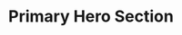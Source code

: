 ---
title: Primary Hero Section
category: Marketing
paid: false
isActive: true
ltr: {"react":{"jsxCss":[{"label":"App.jsx","code":"import { useState } from 'react'\n\nexport default () => {\n\n    const [state, setState] = useState(false)\n\n  // Replace javascript:void(0) path with your path\n  const navigation = [\n      { title: \"Customers\", path: \"javascript:void(0)\" },\n      { title: \"Careers\", path: \"javascript:void(0)\" },\n      { title: \"Guides\", path: \"javascript:void(0)\" },\n      { title: \"Partners\", path: \"javascript:void(0)\" }\n  ]\n  \n    return (\n        <>\n            <header className=\"hero-primary-header\">\n                <nav className=\"hero-primary-nav\">\n                    <div className=\"nav-brand\">\n                        <a href=\"javascript:void(0)\">\n                            <img\n                                src=\"https://www.floatui.com/logo.svg\" \n                                width={120} \n                                height={50}\n                                alt=\"Float UI logo\"\n                            />\n                        </a>\n                        <button className=\"menu-btn\"\n                            onClick={() => setState(!state)}\n                        >\n                            {\n                                state ? (\n                                    <svg xmlns=\"http://www.w3.org/2000/svg\" fill=\"none\" viewBox=\"0 0 24 24\" stroke=\"currentColor\">\n                                        <path strokeLinecap=\"round\" strokeLinejoin=\"round\" strokeWidth={2} d=\"M6 18L18 6M6 6l12 12\" />\n                                    </svg>\n                                ) : (\n\n                                    <svg xmlns=\"http://www.w3.org/2000/svg\" fill=\"none\" viewBox=\"0 0 24 24\" stroke=\"currentColor\">\n                                        <path strokeLinecap=\"round\" strokeLinejoin=\"round\" strokeWidth={2} d=\"M4 6h16M4 12h16M4 18h16\" />\n                                    </svg>\n                                )\n                            }\n                        </button>\n                    </div>\n                    <ul className={`nav-items ${state ? '' : 'hide-nav'}`}>\n                        <li className=\"signin-li\">\n                            <a href=\"javascript:void(0)\">\n                                Sign In\n                            </a>\n                        </li>\n                        <div className=\"nav-items-li\">\n                            {\n                                navigation.map((item, idx) => (\n                                    <li key={idx}>\n                                        <a href={item.path}>{item.title}</a>\n                                    </li>\n                                ))\n                            }\n                        </div>\n                    </ul>\n                </nav>\n            </header>\n            <section className=\"hero-primary\">\n                <div className=\"hero-details\">\n                    <h1>\n                        Optimize your website for\n                         <span> Search engine</span>\n                    </h1>\n                    <p>\n                        It is a long established fact that a reader will be distracted by the readable content of a page when looking at its layout. The point of using Lorem Ipsum\n                    </p>\n                </div>\n                <div className=\"hero-btns\">\n                    <a href=\"javascript:void(0)\" className=\"btn-primary\">\n                        Get started\n                    </a>\n                    <a href=\"javascript:void(0)\" className=\"btn-secondary\">\n                        Try it out\n                    </a>\n                </div>\n            </section>\n        </>\n    )\n}\n"},{"code":".hero-primary-header .hero-primary-nav {\n  align-items: center;\n  padding: 1.25rem 1rem 0 1rem;\n  margin: auto;\n  max-width: 1280px;\n}\n@media (min-width: 640px) {\n  .hero-primary-header .hero-primary-nav {\n    padding-left: 2rem;\n    padding-right: 2rem;\n  }\n}\n@media (min-width: 768px) {\n  .hero-primary-header .hero-primary-nav {\n    display: flex;\n  }\n  .hero-primary-header .hero-primary-nav > * + * {\n    margin-left: 1.5rem;\n  }\n}\n.hero-primary-header .hero-primary-nav .nav-brand {\n  display: flex;\n  justify-content: space-between;\n}\n.hero-primary-header .hero-primary-nav .nav-brand .menu-btn {\n  color: #6b7280;\n  outline: none;\n}\n.hero-primary-header .hero-primary-nav .nav-brand .menu-btn svg {\n  width: 1.5rem;\n  height: 1.5rem;\n}\n@media (min-width: 768px) {\n  .hero-primary-header .hero-primary-nav .nav-brand .menu-btn {\n    display: none;\n  }\n}\n.hero-primary-header .hero-primary-nav .nav-items {\n  flex: 1;\n  justify-content: space-between;\n  margin-top: 3rem;\n}\n@media (min-width: 768px) {\n  .hero-primary-header .hero-primary-nav .nav-items {\n    display: flex;\n    margin-top: 0px;\n  }\n}\n.hero-primary-header .hero-primary-nav .nav-items .signin-li {\n  order: 2;\n  padding-bottom: 1.25rem;\n}\n@media (min-width: 768px) {\n  .hero-primary-header .hero-primary-nav .nav-items .signin-li {\n    padding-bottom: 0;\n  }\n}\n.hero-primary-header .hero-primary-nav .nav-items .signin-li a {\n  padding: 0.75rem 1.5rem 0.75rem 1.5rem;\n  border-radius: 0.375rem;\n  box-shadow: 0 4px 6px -1px #0000001a, 0 2px 4px -2px #0000001a;\n  color: #FFF;\n  text-align: center;\n  background-color: #4f46e5;\n  display: block;\n}\n.hero-primary-header .hero-primary-nav .nav-items .signin-li a:focus {\n  box-shadow: none;\n}\n@media (min-width: 768px) {\n  .hero-primary-header .hero-primary-nav .nav-items .signin-li a {\n    display: inline;\n  }\n}\n.hero-primary-header .hero-primary-nav .nav-items .nav-items-li {\n  order: 1;\n  flex: 1;\n  justify-content: center;\n  align-items: center;\n}\n.hero-primary-header .hero-primary-nav .nav-items .nav-items-li > * + * {\n  margin-top: 1.25rem;\n}\n@media (min-width: 768px) {\n  .hero-primary-header .hero-primary-nav .nav-items .nav-items-li {\n    display: flex;\n  }\n  .hero-primary-header .hero-primary-nav .nav-items .nav-items-li > * + * {\n    margin-left: 1.5rem;\n  }\n  .hero-primary-header .hero-primary-nav .nav-items .nav-items-li > * + * {\n    margin-top: 0px;\n  }\n}\n.hero-primary-header .hero-primary-nav .nav-items .nav-items-li li {\n  color: #6b7280;\n}\n.hero-primary-header .hero-primary-nav .nav-items .nav-items-li li:hover {\n  color: #4f46e5;\n}\n\n.hero-primary {\n  margin: 6rem auto;\n  max-width: 1280px;\n  padding: 0 1rem;\n}\n@media (min-width: 640px) {\n  .hero-primary {\n    padding-left: 2rem;\n    padding-right: 2rem;\n  }\n}\n.hero-primary .hero-details {\n  text-align: center;\n}\n.hero-primary .hero-details > * + * {\n  margin-top: 1rem;\n}\n.hero-primary .hero-details h1 {\n  color: #1f2937;\n  font-weight: 700;\n  font-size: 2.25rem;\n  line-height: 2.5rem;\n}\n.hero-primary .hero-details h1 span {\n  color: #4f46e5;\n}\n@media (min-width: 768px) {\n  .hero-primary .hero-details h1 {\n    font-size: 3rem;\n    line-height: 1;\n  }\n}\n.hero-primary .hero-details p {\n  color: #6b7280;\n  max-width: 36rem;\n  margin-left: auto;\n  margin-right: auto;\n  line-height: 1.625;\n}\n.hero-primary .hero-btns {\n  margin-top: 3rem;\n  align-items: center;\n  justify-content: center;\n}\n.hero-primary .hero-btns > * + * {\n  margin-top: 0.75rem;\n}\n@media (min-width: 640px) {\n  .hero-primary .hero-btns {\n    display: flex;\n  }\n  .hero-primary .hero-btns > * + * {\n    margin-left: 1.5rem;\n  }\n  .hero-primary .hero-btns > * + * {\n    margin-top: 0px;\n  }\n}\n.hero-primary .hero-btns .btn-primary, .hero-primary .hero-btns .btn-secondary {\n  padding: 0.875rem 2.5rem 0.875rem 2.5rem;\n  width: 100%;\n  text-align: center;\n  border-radius: 0.375rem;\n  display: block;\n}\n.hero-primary .hero-btns .btn-primary {\n  background-color: #4f46e5;\n  color: #FFF;\n  box-shadow: 0 4px 6px -1px #0000001a, 0 2px 4px -2px #0000001a;\n}\n.hero-primary .hero-btns .btn-secondary {\n  border: solid 1px #e5e7eb;\n  transition: 300ms;\n}\n.hero-primary .hero-btns .btn-secondary:hover {\n  box-shadow: 0 1px 3px 0 #0000001a, 0 1px 2px -1px #0000001a;\n}\n@media (min-width: 640px) {\n  .hero-primary .hero-btns .btn-primary,\n  .hero-primary .hero-btns .btn-secondary {\n    width: auto;\n  }\n}\n\n.hide-nav {\n  display: none;\n}\n","label":"style.css"}],"jsxTail":[{"code":"import { useState } from 'react'\n\nexport default () => {\n\n    const [state, setState] = useState(false)\n\n  // Replace javascript:void(0) path with your path\n  const navigation = [\n      { title: \"Customers\", path: \"javascript:void(0)\" },\n      { title: \"Careers\", path: \"javascript:void(0)\" },\n      { title: \"Guides\", path: \"javascript:void(0)\" },\n      { title: \"Partners\", path: \"javascript:void(0)\" }\n  ]\n  \n    return (\n        <>\n            <header>\n                <nav className=\"items-center pt-5 px-4 mx-auto max-w-screen-xl sm:px-8 md:flex md:space-x-6\">\n                    <div className=\"flex justify-between\">\n                        <a href=\"javascript:void(0)\">\n                            <img\n                                src=\"https://www.floatui.com/logo.svg\" \n                                width={120} \n                                height={50}\n                                alt=\"Float UI logo\"\n                            />\n                        </a>\n                        <button className=\"text-gray-500 outline-none md:hidden\"\n                            onClick={() => setState(!state)}\n                        >\n                            {\n                                state ? (\n                                    <svg xmlns=\"http://www.w3.org/2000/svg\" className=\"h-6 w-6\" fill=\"none\" viewBox=\"0 0 24 24\" stroke=\"currentColor\">\n                                        <path strokeLinecap=\"round\" strokeLinejoin=\"round\" strokeWidth={2} d=\"M6 18L18 6M6 6l12 12\" />\n                                    </svg>\n                                ) : (\n\n                                    <svg xmlns=\"http://www.w3.org/2000/svg\" className=\"h-6 w-6\" fill=\"none\" viewBox=\"0 0 24 24\" stroke=\"currentColor\">\n                                        <path strokeLinecap=\"round\" strokeLinejoin=\"round\" strokeWidth={2} d=\"M4 6h16M4 12h16M4 18h16\" />\n                                    </svg>\n                                )\n                            }\n                        </button>\n                    </div>\n                    <ul className={`flex-1 justify-between mt-12 md:flex md:mt-0 ${state ? '' : 'hidden'}`}>\n                        <li className=\"order-2 pb-5 md:pb-0\">\n                            <a href=\"javascript:void(0)\" className=\"py-3 px-6 rounded-md shadow-md text-white text-center bg-indigo-500 focus:shadow-none block md:inline\">\n                                Sign In\n                            </a>\n                        </li>\n                        <div className=\"order-1 flex-1 justify-center items-center space-y-5 md:flex md:space-x-6 md:space-y-0\">\n                            {\n                                navigation.map((item, idx) => (\n                                    <li className=\"text-gray-500 hover:text-indigo-600\" key={idx}>\n                                        <a href={item.path}>{item.title}</a>\n                                    </li>\n                                ))\n                            }\n                        </div>\n                    </ul>\n                </nav>\n            </header>\n            <section className=\"mt-24 mx-auto max-w-screen-xl pb-4 px-4 sm:px-8\">\n                <div className=\"text-center space-y-4\">\n                    <h1 className=\"text-gray-800 font-bold text-4xl md:text-5xl\">\n                        Optimize your website for\n                         <span className=\"text-indigo-600\"> Search engine</span>\n                    </h1>\n                    <p className=\"text-gray-500 max-w-xl mx-auto leading-relaxed\">\n                        It is a long established fact that a reader will be distracted by the readable content of a page when looking at its layout. The point of using Lorem Ipsum\n                    </p>\n                </div>\n                <div className=\"mt-12 justify-center items-center space-y-3 sm:space-x-6 sm:space-y-0 sm:flex\">\n                    <a href=\"javascript:void(0)\" className=\"px-10 py-3.5 w-full bg-indigo-600 text-white text-center rounded-md shadow-md block sm:w-auto\">\n                        Get started\n                    </a>\n                    <a href=\"javascript:void(0)\" className=\"px-10 py-3.5 w-full text-gray-500 text-center border rounded-md duration-300 hover:text-indigo-600 hover:shadow block sm:w-auto\">\n                        Try it out\n                    </a>\n                </div>\n            </section>\n        </>\n    )\n}","label":"App.jsx"}]},"preview":"function App() {\n  const [state, setState] = useState(false); // Replace javascript:void(0) path with your path\n\n  const navigation = [{\n    title: \"Customers\",\n    path: \"javascript:void(0)\"\n  }, {\n    title: \"Careers\",\n    path: \"javascript:void(0)\"\n  }, {\n    title: \"Guides\",\n    path: \"javascript:void(0)\"\n  }, {\n    title: \"Partners\",\n    path: \"javascript:void(0)\"\n  }];\n  return /*#__PURE__*/React.createElement(React.Fragment, null, /*#__PURE__*/React.createElement(\"header\", null, /*#__PURE__*/React.createElement(\"nav\", {\n    className: \"items-center pt-5 px-4 mx-auto max-w-screen-xl sm:px-8 md:flex md:space-x-6\"\n  }, /*#__PURE__*/React.createElement(\"div\", {\n    className: \"flex justify-between\"\n  }, /*#__PURE__*/React.createElement(\"a\", {\n    href: \"javascript:void(0)\"\n  }, /*#__PURE__*/React.createElement(\"img\", {\n    src: \"/logo.svg\",\n    width: 120,\n    height: 50,\n    alt: \"Float UI logo\"\n  })), /*#__PURE__*/React.createElement(\"button\", {\n    className: \"text-gray-500 outline-none md:hidden\",\n    onClick: () => setState(!state)\n  }, state ? /*#__PURE__*/React.createElement(\"svg\", {\n    xmlns: \"http://www.w3.org/2000/svg\",\n    className: \"h-6 w-6\",\n    fill: \"none\",\n    viewBox: \"0 0 24 24\",\n    stroke: \"currentColor\"\n  }, /*#__PURE__*/React.createElement(\"path\", {\n    strokeLinecap: \"round\",\n    strokeLinejoin: \"round\",\n    strokeWidth: 2,\n    d: \"M6 18L18 6M6 6l12 12\"\n  })) : /*#__PURE__*/React.createElement(\"svg\", {\n    xmlns: \"http://www.w3.org/2000/svg\",\n    className: \"h-6 w-6\",\n    fill: \"none\",\n    viewBox: \"0 0 24 24\",\n    stroke: \"currentColor\"\n  }, /*#__PURE__*/React.createElement(\"path\", {\n    strokeLinecap: \"round\",\n    strokeLinejoin: \"round\",\n    strokeWidth: 2,\n    d: \"M4 6h16M4 12h16M4 18h16\"\n  })))), /*#__PURE__*/React.createElement(\"ul\", {\n    className: `flex-1 justify-between mt-12 md:flex md:mt-0 ${state ? '' : 'hidden'}`\n  }, /*#__PURE__*/React.createElement(\"li\", {\n    className: \"order-2 pb-5 md:pb-0\"\n  }, /*#__PURE__*/React.createElement(\"a\", {\n    href: \"javascript:void(0)\",\n    className: \"py-3 px-6 rounded-md shadow-md text-white text-center bg-indigo-500 focus:shadow-none block md:inline\"\n  }, \"Sign In\")), /*#__PURE__*/React.createElement(\"div\", {\n    className: \"order-1 flex-1 justify-center items-center space-y-5 md:flex md:space-x-6 md:space-y-0\"\n  }, navigation.map((item, idx) => /*#__PURE__*/React.createElement(\"li\", {\n    className: \"text-gray-500 hover:text-indigo-600\",\n    key: idx\n  }, /*#__PURE__*/React.createElement(\"a\", {\n    href: item.path\n  }, item.title))))))), /*#__PURE__*/React.createElement(\"section\", {\n    className: \"mt-24 mx-auto max-w-screen-xl pb-4 px-4 sm:px-8\"\n  }, /*#__PURE__*/React.createElement(\"div\", {\n    className: \"text-center space-y-4\"\n  }, /*#__PURE__*/React.createElement(\"h1\", {\n    className: \"text-gray-800 font-bold text-4xl md:text-5xl\"\n  }, \"Optimize your website for\", /*#__PURE__*/React.createElement(\"span\", {\n    className: \"text-indigo-600\"\n  }, \" Search engine\")), /*#__PURE__*/React.createElement(\"p\", {\n    className: \"text-gray-500 max-w-xl mx-auto leading-relaxed\"\n  }, \"It is a long established fact that a reader will be distracted by the readable content of a page when looking at its layout. The point of using Lorem Ipsum\")), /*#__PURE__*/React.createElement(\"div\", {\n    className: \"mt-12 justify-center items-center space-y-3 sm:space-x-6 sm:space-y-0 sm:flex\"\n  }, /*#__PURE__*/React.createElement(\"a\", {\n    href: \"javascript:void(0)\",\n    className: \"px-10 py-3.5 w-full bg-indigo-600 text-white text-center rounded-md shadow-md block sm:w-auto\"\n  }, \"Get started\"), /*#__PURE__*/React.createElement(\"a\", {\n    href: \"javascript:void(0)\",\n    className: \"px-10 py-3.5 w-full text-gray-500 text-center border rounded-md duration-300 hover:text-indigo-600 hover:shadow block sm:w-auto\"\n  }, \"Try it out\"))));\n}","vue":{"vueTail":[{"code":"<template>\n  <header>\n    <nav class=\"items-center pt-5 px-4 mx-auto max-w-screen-xl sm:px-8 md:flex md:space-x-6\">\n      <div class=\"flex justify-between\">\n        <a href=\"javascript:void(0)\">\n          <img src=\"https://www.floatui.com/logo.svg\" width=\"120\" height=\"50\" alt=\"Float UI logo\" />\n        </a>\n        <button class=\"text-gray-500 outline-none md:hidden\" @click=\"menuOpen()\">\n          <svg xmlns=\"http://www.w3.org/2000/svg\" class=\"h-6 w-6\" fill=\"none\" viewBox=\"0 0 24 24\" stroke=\"currentColor\"\n            :class=\"[open ? 'block' : 'hidden']\">\n            <path strokeLinecap=\"round\" strokeLinejoin=\"round\" strokeWidth=\"2\" d=\"M6 18L18 6M6 6l12 12\" />\n          </svg>\n\n          <svg xmlns=\"http://www.w3.org/2000/svg\" class=\"h-6 w-6\" fill=\"none\" viewBox=\"0 0 24 24\" stroke=\"currentColor\"\n            :class=\"[open ? 'hidden' : 'block']\">\n            <path strokeLinecap=\"round\" strokeLinejoin=\"round\" strokeWidth=\"2\" d=\"M4 6h16M4 12h16M4 18h16\" />\n          </svg>\n        </button>\n      </div>\n      <ul class=\"flex-1 justify-between mt-12 md:flex md:mt-0\" :class=\"[open ? 'block' : 'hidden']\">\n        <li class=\"order-2 pb-5 md:pb-0\">\n          <a href=\"javascript:void(0)\"\n            class=\"py-3 px-6 rounded-md shadow-md text-white text-center bg-indigo-500 focus:shadow-none block md:inline\">\n            Sign In\n          </a>\n        </li>\n        <div class=\"order-1 flex-1 justify-center items-center space-y-5 md:flex md:space-x-6 md:space-y-0\">\n          <li v-for=\"link in navigation\" :key=\"link.id\" class=\"text-gray-500 hover:text-indigo-600\">\n            <a :href=\"link.router\">\n              {{ link.title }}\n            </a>\n          </li>\n        </div>\n      </ul>\n    </nav>\n  </header>\n  <section class=\"mt-24 mx-auto max-w-screen-xl pb-4 px-4 sm:px-8\">\n    <div class=\"text-center space-y-4\">\n      <h1 class=\"text-gray-800 font-bold text-4xl md:text-5xl\">\n        Optimize your website for\n        <span class=\"text-indigo-600\"> Search engine</span>\n      </h1>\n      <p class=\"text-gray-500 max-w-xl mx-auto leading-relaxed\">\n        It is a long established fact that a reader will be distracted by the readable content of a page when looking at\n        its layout. The point of using Lorem Ipsum\n      </p>\n    </div>\n    <div class=\"mt-12 justify-center items-center space-y-3 sm:space-x-6 sm:space-y-0 sm:flex\">\n      <a href=\"javascript:void(0)\"\n        class=\"px-10 py-3.5 w-full bg-indigo-600 text-white text-center rounded-md shadow-md block sm:w-auto\">\n        Get started\n      </a>\n      <a href=\"javascript:void(0)\"\n        class=\"px-10 py-3.5 w-full text-gray-500 text-center border rounded-md duration-300 hover:text-indigo-600 hover:shadow block sm:w-auto\">\n        Try it out\n      </a>\n    </div>\n  </section>\n</template>\n\n<script>\nimport { ref } from 'vue';\nexport default {\n  data: function () {\n    return {\n      navigation: [\n        { title: \"Customers\", router: \"/Customers\" },\n        { title: \"Careers\", router: \"/Careers\" },\n        { title: \"Guides\", router: \"/Guides\" },\n        { title: \"Partners\", router: \"/Partners\" },\n      ]\n    }\n  },\n  setup() {\n    let open = ref(false);\n    function menuOpen() {\n      open.value = !open.value;\n    }\n    return { open, menuOpen }\n  }\n}\n</script>","label":"App.vue"}],"vueCss":[{"code":"<template>\n  <header class=\"hero-primary-header\">\n    <nav class=\"hero-primary-nav\">\n      <div class=\"nav-brand\">\n        <a href=\"javascript:void(0)\">\n          <img src=\"https://www.floatui.com/logo.svg\" width=\"120\" height=\"50\" alt=\"Float UI logo\" />\n        </a>\n        <button class=\"menu-btn\" @click=\"menuOpen()\">\n          <svg xmlns=\"http://www.w3.org/2000/svg\" fill=\"none\" viewBox=\"0 0 24 24\" stroke=\"currentColor\" :class=\"[open ? 'block' : 'hidden']\">\n            <path strokeLinecap=\"round\" strokeLinejoin=\"round\" strokeWidth=\"2\" d=\"M6 18L18 6M6 6l12 12\" />\n          </svg>\n\n          <svg xmlns=\"http://www.w3.org/2000/svg\" fill=\"none\" viewBox=\"0 0 24 24\" stroke=\"currentColor\" :class=\"[open ? 'hidden' : 'block']\">\n            <path strokeLinecap=\"round\" strokeLinejoin=\"round\" strokeWidth=\"2\" d=\"M4 6h16M4 12h16M4 18h16\" />\n          </svg>\n        </button>\n      </div>\n      <ul class=\"nav-items\" :class=\"[open ? 'block' : 'hidden']\">\n        <li class=\"signin-li\">\n          <a href=\"javascript:void(0)\">\n            Sign In\n          </a>\n        </li>\n        <div class=\"nav-items-li\">\n          <li v-for=\"link in navigation\" :key=\"link.id\">\n            <a :href=\"link.router\">\n              {{ link.title }}\n            </a>\n          </li>\n        </div>\n      </ul>\n    </nav>\n  </header>\n  <section class=\"hero-primary\">\n    <div class=\"hero-details\">\n      <h1>\n        Optimize your website for\n        <span> Search engine</span>\n      </h1>\n      <p>\n        It is a long established fact that a reader will be distracted by the readable content of a page when looking at\n        its layout. The point of using Lorem Ipsum\n      </p>\n    </div>\n    <div class=\"hero-btns\">\n      <a href=\"javascript:void(0)\" class=\"btn-primary\">\n        Get started\n      </a>\n      <a href=\"javascript:void(0)\" class=\"btn-secondary\">\n        Try it out\n      </a>\n    </div>\n  </section>\n</template>\n\n<script>\nimport { ref } from 'vue';\nexport default {\n  data: function () {\n    return {\n      navigation: [\n        { title: \"Customers\", router: \"/Customers\" },\n        { title: \"Careers\", router: \"/Careers\" },\n        { title: \"Guides\", router: \"/Guides\" },\n        { title: \"Partners\", router: \"/Partners\" },\n      ]\n    }\n  },\n  setup() {\n    let open = ref(false);\n    function menuOpen() {\n      open.value = !open.value;\n    }\n    return { open, menuOpen }\n  }\n}\n</script>\n","label":"App.vue"},{"code":".hero-primary-header .hero-primary-nav {\n  align-items: center;\n  padding: 1.25rem 1rem 0 1rem;\n  margin: auto;\n  max-width: 1280px;\n}\n\n@media (min-width: 640px) {\n  .hero-primary-header .hero-primary-nav {\n    padding-left: 2rem;\n    padding-right: 2rem;\n  }\n}\n\n@media (min-width: 768px) {\n  .hero-primary-header .hero-primary-nav {\n    display: flex;\n  }\n\n  .hero-primary-header .hero-primary-nav>*+* {\n    margin-left: 1.5rem;\n  }\n}\n\n.hero-primary-header .hero-primary-nav .nav-brand {\n  display: flex;\n  justify-content: space-between;\n}\n\n.hero-primary-header .hero-primary-nav .nav-brand .menu-btn {\n  color: #6b7280;\n  outline: none;\n}\n\n.hero-primary-header .hero-primary-nav .nav-brand .menu-btn svg {\n  width: 1.5rem;\n  height: 1.5rem;\n}\n\n@media (min-width: 768px) {\n  .hero-primary-header .hero-primary-nav .nav-brand .menu-btn {\n    display: none;\n  }\n}\n\n.hero-primary-header .hero-primary-nav .nav-items {\n  flex: 1;\n  justify-content: space-between;\n  margin-top: 3rem;\n}\n\n@media (min-width: 768px) {\n  .hero-primary-header .hero-primary-nav .nav-items {\n    display: flex;\n    margin-top: 0px;\n  }\n}\n\n.hero-primary-header .hero-primary-nav .nav-items .signin-li {\n  order: 2;\n  padding-bottom: 1.25rem;\n}\n\n@media (min-width: 768px) {\n  .hero-primary-header .hero-primary-nav .nav-items .signin-li {\n    padding-bottom: 0;\n  }\n}\n\n.hero-primary-header .hero-primary-nav .nav-items .signin-li a {\n  padding: 0.75rem 1.5rem 0.75rem 1.5rem;\n  border-radius: 0.375rem;\n  box-shadow: 0 4px 6px -1px #0000001a, 0 2px 4px -2px #0000001a;\n  color: #FFF;\n  text-align: center;\n  background-color: #4f46e5;\n  display: block;\n}\n\n.hero-primary-header .hero-primary-nav .nav-items .signin-li a:focus {\n  box-shadow: none;\n}\n\n@media (min-width: 768px) {\n  .hero-primary-header .hero-primary-nav .nav-items .signin-li a {\n    display: inline;\n  }\n}\n\n.hero-primary-header .hero-primary-nav .nav-items .nav-items-li {\n  order: 1;\n  flex: 1;\n  justify-content: center;\n  align-items: center;\n}\n\n.hero-primary-header .hero-primary-nav .nav-items .nav-items-li>*+* {\n  margin-top: 1.25rem;\n}\n\n@media (min-width: 768px) {\n  .hero-primary-header .hero-primary-nav .nav-items .nav-items-li {\n    display: flex;\n  }\n\n  .hero-primary-header .hero-primary-nav .nav-items .nav-items-li>*+* {\n    margin-left: 1.5rem;\n  }\n\n  .hero-primary-header .hero-primary-nav .nav-items .nav-items-li>*+* {\n    margin-top: 0px;\n  }\n}\n\n.hero-primary-header .hero-primary-nav .nav-items .nav-items-li li {\n  color: #6b7280;\n}\n\n.hero-primary-header .hero-primary-nav .nav-items .nav-items-li li:hover {\n  color: #4f46e5;\n}\n\n.hero-primary {\n  margin: 6rem auto;\n  max-width: 1280px;\n  padding: 0 1rem;\n}\n\n@media (min-width: 640px) {\n  .hero-primary {\n    padding-left: 2rem;\n    padding-right: 2rem;\n  }\n}\n\n.hero-primary .hero-details {\n  text-align: center;\n}\n\n.hero-primary .hero-details>*+* {\n  margin-top: 1rem;\n}\n\n.hero-primary .hero-details h1 {\n  color: #1f2937;\n  font-weight: 700;\n  font-size: 2.25rem;\n  line-height: 2.5rem;\n}\n\n.hero-primary .hero-details h1 span {\n  color: #4f46e5;\n}\n\n@media (min-width: 768px) {\n  .hero-primary .hero-details h1 {\n    font-size: 3rem;\n    line-height: 1;\n  }\n}\n\n.hero-primary .hero-details p {\n  color: #6b7280;\n  max-width: 36rem;\n  margin-left: auto;\n  margin-right: auto;\n  line-height: 1.625;\n}\n\n.hero-primary .hero-btns {\n  margin-top: 3rem;\n  align-items: center;\n  justify-content: center;\n}\n\n.hero-primary .hero-btns>*+* {\n  margin-top: 0.75rem;\n}\n\n@media (min-width: 640px) {\n  .hero-primary .hero-btns {\n    display: flex;\n  }\n\n  .hero-primary .hero-btns>*+* {\n    margin-left: 1.5rem;\n  }\n\n  .hero-primary .hero-btns>*+* {\n    margin-top: 0px;\n  }\n}\n\n.hero-primary .hero-btns .btn-primary,\n.hero-primary .hero-btns .btn-secondary {\n  padding: 0.875rem 2.5rem 0.875rem 2.5rem;\n  width: 100%;\n  text-align: center;\n  border-radius: 0.375rem;\n  display: block;\n}\n\n.hero-primary .hero-btns .btn-primary {\n  background-color: #4f46e5;\n  color: #FFF;\n  box-shadow: 0 4px 6px -1px #0000001a, 0 2px 4px -2px #0000001a;\n}\n\n.hero-primary .hero-btns .btn-secondary {\n  border: solid 1px #e5e7eb;\n  transition: 300ms;\n}\n\n.hero-primary .hero-btns .btn-secondary:hover {\n  box-shadow: 0 1px 3px 0 #0000001a, 0 1px 2px -1px #0000001a;\n}\n\n@media (min-width: 640px) {\n\n  .hero-primary .hero-btns .btn-primary,\n  .hero-primary .hero-btns .btn-secondary {\n    width: auto;\n  }\n}\n\n.hide-nav, .hidden {\n  display: none;\n}\n.block {\n  display: block;\n}","label":"style.css"}]}}
rtl: {"preview":"function App() {\n  const [state, setState] = useState(false); // Replace javascript:void(0) path with your path\n\n  const navigation = [{\n    title: \"العملاء\",\n    path: \"javascript:void(0)\"\n  }, {\n    title: \"الوظائف\",\n    path: \"javascript:void(0)\"\n  }, {\n    title: \"خطوط الإرشاد\",\n    path: \"javascript:void(0)\"\n  }, {\n    title: \"شركاء\",\n    path: \"javascript:void(0)\"\n  }];\n  return /*#__PURE__*/React.createElement(React.Fragment, null, /*#__PURE__*/React.createElement(\"header\", null, /*#__PURE__*/React.createElement(\"nav\", {\n    className: \"items-center max-w-screen-xl px-4 pt-5 mx-auto sm:px-8 md:flex md:space-x-6 md:space-x-reverse\"\n  }, /*#__PURE__*/React.createElement(\"div\", {\n    className: \"flex justify-between\"\n  }, /*#__PURE__*/React.createElement(\"a\", {\n    href: \"javascript:void(0)\"\n  }, /*#__PURE__*/React.createElement(\"img\", {\n    src: \"/logo.svg\",\n    width: 120,\n    height: 50,\n    alt: \"Float UI logo\"\n  })), /*#__PURE__*/React.createElement(\"button\", {\n    className: \"text-gray-500 outline-none md:hidden\",\n    onClick: () => setState(!state)\n  }, state ? /*#__PURE__*/React.createElement(\"svg\", {\n    xmlns: \"http://www.w3.org/2000/svg\",\n    className: \"w-6 h-6\",\n    fill: \"none\",\n    viewBox: \"0 0 24 24\",\n    stroke: \"currentColor\"\n  }, /*#__PURE__*/React.createElement(\"path\", {\n    strokeLinecap: \"round\",\n    strokeLinejoin: \"round\",\n    strokeWidth: 2,\n    d: \"M6 18L18 6M6 6l12 12\"\n  })) : /*#__PURE__*/React.createElement(\"svg\", {\n    xmlns: \"http://www.w3.org/2000/svg\",\n    className: \"w-6 h-6\",\n    fill: \"none\",\n    viewBox: \"0 0 24 24\",\n    stroke: \"currentColor\"\n  }, /*#__PURE__*/React.createElement(\"path\", {\n    strokeLinecap: \"round\",\n    strokeLinejoin: \"round\",\n    strokeWidth: 2,\n    d: \"M4 6h16M4 12h16M4 18h16\"\n  })))), /*#__PURE__*/React.createElement(\"ul\", {\n    className: `flex-1 justify-between mt-12 md:flex md:mt-0 ${state ? '' : 'hidden'}`\n  }, /*#__PURE__*/React.createElement(\"li\", {\n    className: \"order-2 pb-5 md:pb-0\"\n  }, /*#__PURE__*/React.createElement(\"a\", {\n    href: \"javascript:void(0)\",\n    className: \"block px-6 py-3 text-center text-white bg-indigo-500 rounded-md shadow-md focus:shadow-none md:inline\"\n  }, \"\\u062A\\u0633\\u062C\\u064A\\u0644 \\u0627\\u0644\\u062F\\u062E\\u0648\\u0644\")), /*#__PURE__*/React.createElement(\"div\", {\n    className: \"items-center justify-center flex-1 order-1 space-y-5 md:flex md:space-x-6 md:space-x-reverse md:space-y-0\"\n  }, navigation.map((item, idx) => /*#__PURE__*/React.createElement(\"li\", {\n    className: \"text-gray-500 hover:text-indigo-600\",\n    key: idx\n  }, /*#__PURE__*/React.createElement(\"a\", {\n    href: item.path\n  }, item.title))))))), /*#__PURE__*/React.createElement(\"section\", {\n    className: \"max-w-screen-xl px-4 pb-4 mx-auto mt-24 sm:px-8\"\n  }, /*#__PURE__*/React.createElement(\"div\", {\n    className: \"space-y-4 text-center\"\n  }, /*#__PURE__*/React.createElement(\"h1\", {\n    className: \"text-4xl font-bold text-gray-800 md:text-5xl\"\n  }, \"\\u062A\\u062D\\u0633\\u064A\\u0646 \\u0645\\u0648\\u0642\\u0639 \\u0627\\u0644\\u0648\\u064A\\u0628 \\u0627\\u0644\\u062E\\u0627\\u0635 \\u0628\\u0643\", /*#__PURE__*/React.createElement(\"span\", {\n    className: \"text-indigo-600\"\n  }, \" \\u0644\\u0645\\u062D\\u0631\\u0643 \\u0627\\u0644\\u0628\\u062D\\u062B\")), /*#__PURE__*/React.createElement(\"p\", {\n    className: \"max-w-xl mx-auto leading-relaxed text-gray-500\"\n  }, \"\\u0647\\u0646\\u0627\\u0643 \\u062D\\u0642\\u064A\\u0642\\u0629 \\u0645\\u062B\\u0628\\u062A\\u0629 \\u0645\\u0646\\u0630 \\u0632\\u0645\\u0646 \\u0637\\u0648\\u064A\\u0644 \\u0648\\u0647\\u064A \\u0623\\u0646 \\u0627\\u0644\\u0645\\u062D\\u062A\\u0648\\u0649 \\u0627\\u0644\\u0645\\u0642\\u0631\\u0648\\u0621 \\u0644\\u0635\\u0641\\u062D\\u0629 \\u0645\\u0627 \\u0633\\u064A\\u0644\\u0647\\u064A \\u0627\\u0644\\u0642\\u0627\\u0631\\u0626 \\u0639\\u0646 \\u0627\\u0644\\u062A\\u0631\\u0643\\u064A\\u0632 \\u0639\\u0644\\u0649 \\u0627\\u0644\\u0634\\u0643\\u0644 \\u0627\\u0644\\u062E\\u0627\\u0631\\u062C\\u064A \\u0644\\u0644\\u0646\\u0635 \\u0623\\u0648 \\u0634\\u0643\\u0644 \\u062A\\u0648\\u0636\\u0639 \\u0627\\u0644\\u0641\\u0642\\u0631\\u0627\\u062A \\u0641\\u064A \\u0627\\u0644\\u0635\\u0641\\u062D\\u0629 \\u0627\\u0644\\u062A\\u064A \\u064A\\u0642\\u0631\\u0623\\u0647\\u0627. \\u0627\\u0644\\u0647\\u062F\\u0641 \\u0645\\u0646 \\u0627\\u0633\\u062A\\u062E\\u062F\\u0627\\u0645.\")), /*#__PURE__*/React.createElement(\"div\", {\n    className: \"items-center justify-center mt-12 space-y-3 sm:space-x-6 sm:space-x-reverse sm:space-y-0 sm:flex\"\n  }, /*#__PURE__*/React.createElement(\"a\", {\n    href: \"javascript:void(0)\",\n    className: \"px-10 py-3.5 w-full bg-indigo-600 text-white text-center rounded-md shadow-md block sm:w-auto\"\n  }, \"\\u0627\\u0644\\u0628\\u062F\\u0621\"), /*#__PURE__*/React.createElement(\"a\", {\n    href: \"javascript:void(0)\",\n    className: \"px-10 py-3.5 w-full text-gray-500 text-center border rounded-md duration-300 hover:text-indigo-600 hover:shadow block sm:w-auto\"\n  }, \"\\u062D\\u0627\\u0648\\u0644\"))));\n}","vue":{"vueCss":[],"vueTail":[]},"react":{"jsxCss":[{"code":"import { useState } from 'react'\n\nexport default () => {\n\n    const [state, setState] = useState(false)\n\n  // Replace javascript:void(0) path with your path\n  const navigation = [\n    { title: \"العملاء\", path: \"javascript:void(0)\" },\n    { title: \"الوظائف\", path: \"javascript:void(0)\" },\n    { title: \"خطوط الإرشاد\", path: \"javascript:void(0)\" },\n    { title: \"شركاء\", path: \"javascript:void(0)\" }\n]\n  \n    return (\n        <>\n            <header className=\"hero-primary-header\">\n                <nav className=\"hero-primary-nav\">\n                    <div className=\"nav-brand\">\n                        <a href=\"javascript:void(0)\">\n                            <img\n                                src=\"https://www.floatui.com/logo.svg\" \n                                width={120} \n                                height={50}\n                                alt=\"Float UI logo\"\n                            />\n                        </a>\n                        <button className=\"menu-btn\"\n                            onClick={() => setState(!state)}\n                        >\n                            {\n                                state ? (\n                                    <svg xmlns=\"http://www.w3.org/2000/svg\" fill=\"none\" viewBox=\"0 0 24 24\" stroke=\"currentColor\">\n                                        <path strokeLinecap=\"round\" strokeLinejoin=\"round\" strokeWidth={2} d=\"M6 18L18 6M6 6l12 12\" />\n                                    </svg>\n                                ) : (\n\n                                    <svg xmlns=\"http://www.w3.org/2000/svg\" fill=\"none\" viewBox=\"0 0 24 24\" stroke=\"currentColor\">\n                                        <path strokeLinecap=\"round\" strokeLinejoin=\"round\" strokeWidth={2} d=\"M4 6h16M4 12h16M4 18h16\" />\n                                    </svg>\n                                )\n                            }\n                        </button>\n                    </div>\n                    <ul className={`nav-items ${state ? '' : 'hide-nav'}`}>\n                        <li className=\"signin-li\">\n                            <a href=\"javascript:void(0)\">\n                                تسجيل الدخول\n                            </a>\n                        </li>\n                        <div className=\"nav-items-li\">\n                            {\n                                navigation.map((item, idx) => (\n                                    <li key={idx}>\n                                        <a href={item.path}>{item.title}</a>\n                                    </li>\n                                ))\n                            }\n                        </div>\n                    </ul>\n                </nav>\n            </header>\n            <section className=\"hero-primary\">\n                <div className=\"hero-details\">\n                    <h1>\n                        تحسين موقع الويب الخاص بك\n                         <span> لمحرك البحث</span>\n                    </h1>\n                    <p>\n                        هناك حقيقة مثبتة منذ زمن طويل وهي أن المحتوى المقروء لصفحة ما سيلهي القارئ عن التركيز على الشكل الخارجي للنص أو شكل توضع الفقرات في الصفحة التي يقرأها. الهدف من استخدام.\n                    </p>\n                </div>\n                <div className=\"hero-btns\">\n                    <a href=\"javascript:void(0)\" className=\"btn-primary\">\n                        البدء\n                    </a>\n                    <a href=\"javascript:void(0)\" className=\"btn-secondary\">\n                        جرب اﻵن\n                    </a>\n                </div>\n            </section>\n        </>\n    )\n}","label":"App.jsx"},{"code":".hero-primary-header .hero-primary-nav {\n  align-items: center;\n  padding: 1.25rem 1rem 0 1rem;\n  margin: auto;\n  max-width: 1280px;\n}\n@media (min-width: 640px) {\n  .hero-primary-header .hero-primary-nav {\n    padding-left: 2rem;\n    padding-right: 2rem;\n  }\n}\n@media (min-width: 768px) {\n  .hero-primary-header .hero-primary-nav {\n    display: flex;\n  }\n  .hero-primary-header .hero-primary-nav > * + * {\n    margin-left: 1.5rem;\n  }\n}\n.hero-primary-header .hero-primary-nav .nav-brand {\n  display: flex;\n  justify-content: space-between;\n}\n.hero-primary-header .hero-primary-nav .nav-brand .menu-btn {\n  color: #6b7280;\n  outline: none;\n}\n.hero-primary-header .hero-primary-nav .nav-brand .menu-btn svg {\n  width: 1.5rem;\n  height: 1.5rem;\n}\n@media (min-width: 768px) {\n  .hero-primary-header .hero-primary-nav .nav-brand .menu-btn {\n    display: none;\n  }\n}\n.hero-primary-header .hero-primary-nav .nav-items {\n  flex: 1;\n  justify-content: space-between;\n  margin-top: 3rem;\n}\n@media (min-width: 768px) {\n  .hero-primary-header .hero-primary-nav .nav-items {\n    display: flex;\n    margin-top: 0px;\n  }\n}\n.hero-primary-header .hero-primary-nav .nav-items .signin-li {\n  order: 2;\n  padding-bottom: 1.25rem;\n}\n@media (min-width: 768px) {\n  .hero-primary-header .hero-primary-nav .nav-items .signin-li {\n    padding-bottom: 0;\n  }\n}\n.hero-primary-header .hero-primary-nav .nav-items .signin-li a {\n  padding: 0.75rem 1.5rem 0.75rem 1.5rem;\n  border-radius: 0.375rem;\n  box-shadow: 0 4px 6px -1px #0000001a, 0 2px 4px -2px #0000001a;\n  color: #FFF;\n  text-align: center;\n  background-color: #4f46e5;\n  display: block;\n}\n.hero-primary-header .hero-primary-nav .nav-items .signin-li a:focus {\n  box-shadow: none;\n}\n@media (min-width: 768px) {\n  .hero-primary-header .hero-primary-nav .nav-items .signin-li a {\n    display: inline;\n  }\n}\n.hero-primary-header .hero-primary-nav .nav-items .nav-items-li {\n  order: 1;\n  flex: 1;\n  justify-content: center;\n  align-items: center;\n}\n.hero-primary-header .hero-primary-nav .nav-items .nav-items-li > * + * {\n  margin-top: 1.25rem;\n}\n@media (min-width: 768px) {\n  .hero-primary-header .hero-primary-nav .nav-items .nav-items-li {\n    display: flex;\n    gap: 1.5rem;\n  }\n  .hero-primary-header .hero-primary-nav .nav-items .nav-items-li > * + * {\n    margin-top: 0px;\n  }\n}\n.hero-primary-header .hero-primary-nav .nav-items .nav-items-li li {\n  color: #6b7280;\n}\n.hero-primary-header .hero-primary-nav .nav-items .nav-items-li li:hover {\n  color: #4f46e5;\n}\n\n.hero-primary {\n  margin: 6rem auto;\n  max-width: 1280px;\n  padding: 0 1rem;\n}\n@media (min-width: 640px) {\n  .hero-primary {\n    padding-left: 2rem;\n    padding-right: 2rem;\n  }\n}\n.hero-primary .hero-details {\n  text-align: center;\n}\n.hero-primary .hero-details > * + * {\n  margin-top: 1rem;\n}\n.hero-primary .hero-details h1 {\n  color: #1f2937;\n  font-weight: 700;\n  font-size: 2.25rem;\n  line-height: 2.5rem;\n}\n.hero-primary .hero-details h1 span {\n  color: #4f46e5;\n}\n@media (min-width: 768px) {\n  .hero-primary .hero-details h1 {\n    font-size: 3rem;\n    line-height: 1;\n  }\n}\n.hero-primary .hero-details p {\n  color: #6b7280;\n  max-width: 36rem;\n  margin-left: auto;\n  margin-right: auto;\n  line-height: 1.625;\n}\n.hero-primary .hero-btns {\n  margin-top: 3rem;\n  align-items: center;\n  justify-content: center;\n}\n.hero-primary .hero-btns > * + * {\n  margin-top: 0.75rem;\n}\n@media (min-width: 640px) {\n  .hero-primary .hero-btns {\n    display: flex;\n    gap: 1.5rem;\n  }\n  .hero-primary .hero-btns > * + * {\n    margin-top: 0px;\n  }\n}\n.hero-primary .hero-btns .btn-primary, .hero-primary .hero-btns .btn-secondary {\n  padding: 0.875rem 2.5rem 0.875rem 2.5rem;\n  width: 100%;\n  text-align: center;\n  border-radius: 0.375rem;\n  display: block;\n}\n.hero-primary .hero-btns .btn-primary {\n  background-color: #4f46e5;\n  color: #FFF;\n  box-shadow: 0 4px 6px -1px #0000001a, 0 2px 4px -2px #0000001a;\n}\n.hero-primary .hero-btns .btn-secondary {\n  border: solid 1px #e5e7eb;\n  transition: 300ms;\n}\n.hero-primary .hero-btns .btn-secondary:hover {\n  box-shadow: 0 1px 3px 0 #0000001a, 0 1px 2px -1px #0000001a;\n}\n@media (min-width: 640px) {\n  .hero-primary .hero-btns .btn-primary,\n  .hero-primary .hero-btns .btn-secondary {\n    width: auto;\n  }\n}\n\n.hide-nav {\n  display: none;\n}","label":"style.css"}],"jsxTail":[{"code":"import { useState } from 'react'\n\nexport default () => {\n\n    const [state, setState] = useState(false)\n\n  // Replace javascript:void(0) path with your path\n  const navigation = [\n      { title: \"العملاء\", path: \"javascript:void(0)\" },\n      { title: \"الوظائف\", path: \"javascript:void(0)\" },\n      { title: \"خطوط الإرشاد\", path: \"javascript:void(0)\" },\n      { title: \"شركاء\", path: \"javascript:void(0)\" }\n  ]\n  \n    return (\n        <>\n            <header>\n                <nav className=\"items-center pt-5 px-4 mx-auto max-w-screen-xl sm:px-8 md:flex md:space-x-6 md:space-x-reverse\">\n                    <div className=\"flex justify-between\">\n                        <a href=\"javascript:void(0)\">\n                            <img\n                                src=\"/logo.svg\" \n                                width={120} \n                                height={50}\n                                alt=\"Float UI logo\"\n                            />\n                        </a>\n                        <button className=\"text-gray-500 outline-none md:hidden\"\n                            onClick={() => setState(!state)}\n                        >\n                            {\n                                state ? (\n                                    <svg xmlns=\"http://www.w3.org/2000/svg\" className=\"h-6 w-6\" fill=\"none\" viewBox=\"0 0 24 24\" stroke=\"currentColor\">\n                                        <path strokeLinecap=\"round\" strokeLinejoin=\"round\" strokeWidth={2} d=\"M6 18L18 6M6 6l12 12\" />\n                                    </svg>\n                                ) : (\n\n                                    <svg xmlns=\"http://www.w3.org/2000/svg\" className=\"h-6 w-6\" fill=\"none\" viewBox=\"0 0 24 24\" stroke=\"currentColor\">\n                                        <path strokeLinecap=\"round\" strokeLinejoin=\"round\" strokeWidth={2} d=\"M4 6h16M4 12h16M4 18h16\" />\n                                    </svg>\n                                )\n                            }\n                        </button>\n                    </div>\n                    <ul className={`flex-1 justify-between mt-12 md:flex md:mt-0 ${state ? '' : 'hidden'}`}>\n                        <li className=\"order-2 pb-5 md:pb-0\">\n                            <a href=\"javascript:void(0)\" className=\"py-3 px-6 rounded-md shadow-md text-white text-center bg-indigo-500 focus:shadow-none block md:inline\">\n                                تسجيل الدخول\n                            </a>\n                        </li>\n                        <div className=\"order-1 flex-1 justify-center items-center space-y-5 md:flex md:space-x-6 md:space-x-reverse md:space-y-0\">\n                            {\n                                navigation.map((item, idx) => (\n                                    <li className=\"text-gray-500 hover:text-indigo-600\" key={idx}>\n                                        <a href={item.path}>{item.title}</a>\n                                    </li>\n                                ))\n                            }\n                        </div>\n                    </ul>\n                </nav>\n            </header>\n            <section className=\"mt-24 mx-auto max-w-screen-xl pb-4 px-4 sm:px-8\">\n                <div className=\"text-center space-y-4\">\n                    <h1 className=\"text-gray-800 font-bold text-4xl md:text-5xl\">\n                        تحسين موقع الويب الخاص بك\n                         <span className=\"text-indigo-600\"> لمحرك البحث</span>\n                    </h1>\n                    <p className=\"text-gray-500 max-w-xl mx-auto leading-relaxed\">\n                        هناك حقيقة مثبتة منذ زمن طويل وهي أن المحتوى المقروء لصفحة ما سيلهي القارئ عن التركيز على الشكل الخارجي للنص أو شكل توضع الفقرات في الصفحة التي يقرأها. الهدف من استخدام.\n                    </p>\n                </div>\n                <div className=\"mt-12 justify-center items-center space-y-3 sm:space-x-6 sm:space-x-reverse sm:space-y-0 sm:flex\">\n                    <a href=\"javascript:void(0)\" className=\"px-10 py-3.5 w-full bg-indigo-600 text-white text-center rounded-md shadow-md block sm:w-auto\">\n                        البدء\n                    </a>\n                    <a href=\"javascript:void(0)\" className=\"px-10 py-3.5 w-full text-gray-500 text-center border rounded-md duration-300 hover:text-indigo-600 hover:shadow block sm:w-auto\">\n                        جرب اﻵن\n                    </a>\n                </div>\n            </section>\n        </>\n    )\n}","label":"App.jsx"}]}}
slug: /heroes
id: 84867f8a-696f-4444-ad5f-88a21442bae9
created_at: 1
---